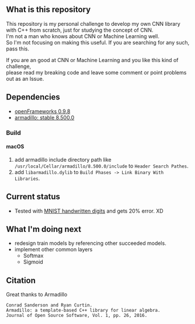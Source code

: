 ## What is this repository
This repository is my personal challenge to develop my own CNN library with C++ from scratch, just for studying the concept of CNN.  
I'm not a man who knows about CNN or Machine Learning well.  
So I'm not focusing on making this useful. If you are searching for any such, pass this.  
  
If you are an good at CNN or Machine Learning and you like this kind of challenge,  
please read my breaking code and leave some comment or point problems out as an Issue.  

## Dependencies
- [openFrameworks 0.9.8](https://github.com/openframeworks/openFrameworks/releases/tag/0.9.8)
- [armadillo: stable 8.500.0](http://arma.sourceforge.net/)

### Build

#### macOS
1. add armadillo include directory path like `/usr/local/Cellar/armadillo/8.500.0/include` to `Header Search Pathes`.
1. add `libarmadillo.dylib` to `Build Phases -> Link Binary With Libraries`.

## Current status
- Tested with [MNIST handwritten digits](http://yann.lecun.com/exdb/mnist/) and gets 20% error. XD

## What I'm doing next
- redesign train models by referencing other succeeded models.
- implement other common layers
	- Softmax
	- Sigmoid

## Citation
Great thanks to Armadillo  
```
Conrad Sanderson and Ryan Curtin. 
Armadillo: a template-based C++ library for linear algebra. 
Journal of Open Source Software, Vol. 1, pp. 26, 2016.
```